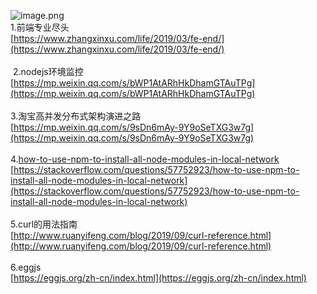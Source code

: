 ![image.png](https://cdn.nlark.com/yuque/0/2020/png/132503/1605587190322-b54155af-b1f1-4e8b-aa11-698a639f31e0.png#height=687&id=Rf454&margin=%5Bobject%20Object%5D&name=image.png&originHeight=687&originWidth=1080&originalType=binary&size=379152&status=done&style=none&width=1080)<br />1.前端专业尽头<br />[https://www.zhangxinxu.com/life/2019/03/fe-end/](https://www.zhangxinxu.com/life/2019/03/fe-end/)<br />
<br /> 2.nodejs环境监控<br />[https://mp.weixin.qq.com/s/bWP1AtARhHkDhamGTAuTPg](https://mp.weixin.qq.com/s/bWP1AtARhHkDhamGTAuTPg)<br />
<br />3.淘宝高并发分布式架构演进之路<br />[https://mp.weixin.qq.com/s/9sDn6mAy-9Y9oSeTXG3w7g](https://mp.weixin.qq.com/s/9sDn6mAy-9Y9oSeTXG3w7g)<br />
<br />4.[how-to-use-npm-to-install-all-node-modules-in-local-network](https://stackoverflow.com/questions/57752923/how-to-use-npm-to-install-all-node-modules-in-local-network)<br />[https://stackoverflow.com/questions/57752923/how-to-use-npm-to-install-all-node-modules-in-local-network](https://stackoverflow.com/questions/57752923/how-to-use-npm-to-install-all-node-modules-in-local-network)<br />
<br />5.curl的用法指南<br />[http://www.ruanyifeng.com/blog/2019/09/curl-reference.html](http://www.ruanyifeng.com/blog/2019/09/curl-reference.html)<br />
<br />6.eggjs<br />[https://eggjs.org/zh-cn/index.html](https://eggjs.org/zh-cn/index.html)
